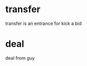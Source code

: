 <h1 class="contract"> transfer </h1>

transfer is an entrance for kick a bid

<h1 class="contract"> deal </h1>

deal from guy
